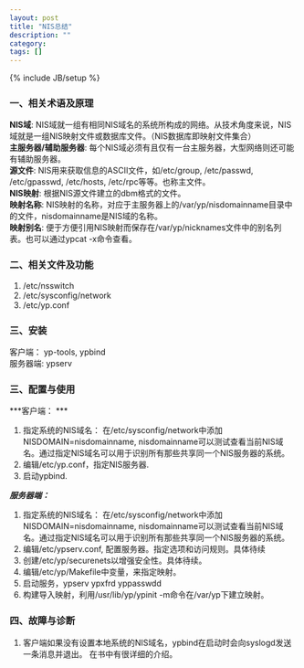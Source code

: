 ```yaml
---
layout: post
title: "NIS总结"
description: ""
category: 
tags: []
---
```

{% include JB/setup %}
### 一、相关术语及原理 
**NIS域**: NIS域就一组有相同NIS域名的系统所构成的网络。从技术角度来说，NIS域就是一组NIS映射文件或数据库文件。（NIS数据库即映射文件集合）  
**主服务器/辅助服务器**: 每个NIS域必须有且仅有一台主服务器，大型网络则还可能有辅助服务器。  
**源文件**: NIS用来获取信息的ASCII文件，如/etc/group, /etc/passwd, /etc/gpasswd, /etc/hosts, /etc/rpc等等。也称主文件。  
**NIS映射**: 根据NIS源文件建立的dbm格式的文件。  
**映射名称**: NIS映射的名称，对应于主服务器上的/var/yp/nisdomainname目录中的文件，nisdomainname是NIS域的名称。  
**映射别名**: 便于方便引用NIS映射而保存在/var/yp/nicknames文件中的别名列表。也可以通过ypcat -x命令查看。  

### 二、相关文件及功能
1. /etc/nsswitch 
2. /etc/sysconfig/network  
3. /etc/yp.conf


### 三、安装
客户端： yp-tools, ypbind  
服务器端: ypserv

### 三、配置与使用
***客户端：  ***   

1. 指定系统的NIS域名： 在/etc/sysconfig/network中添加NISDOMAIN=nisdomainname, nisdomainname可以测试查看当前NIS域名。通过指定NIS域名可以用于识别所有那些共享同一个NIS服务器的系统。
2. 编辑/etc/yp.conf，指定NIS服务器.
3. 启动ypbind.

***服务器端：***
1. 指定系统的NIS域名： 在/etc/sysconfig/network中添加NISDOMAIN=nisdomainname, nisdomainname可以测试查看当前NIS域名。通过指定NIS域名可以用于识别所有那些共享同一个NIS服务器的系统。
2. 编辑/etc/ypserv.conf, 配置服务器。指定选项和访问规则。具体待续
3. 创建/etc/yp/securenets以增强安全性。具体待续。
4. 编辑/etc/yp/Makefile中变量，来指定映射。
5. 启动服务，ypserv ypxfrd yppasswdd
6. 构建导入映射，利用/usr/lib/yp/ypinit -m命令在/var/yp下建立映射。

### 四、故障与诊断 
1. 客户端如果没有设置本地系统的NIS域名，ypbind在启动时会向syslogd发送一条消息并退出。
在书中有很详细的介绍。